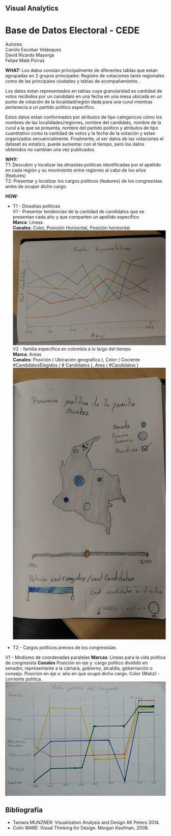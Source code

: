 ## Visual Analytics
# Base de Datos Electoral - CEDE
Autores:  
Camilo Escobar Velásquez  
David Ricardo Mayorga  
Felipe Matè Porras


**WHAT:**
Los datos constan principalmente de diferentes tablas que estan agrupadas en 2 grupos principales: Registro de votaciones tanto regionales como de las principales ciudades y tablas de acompañamiento .

Los datos estan representados en tablas cuya granularidad es cantidad de votos recibidos por un candidato en una fecha en una mesa ubicada en un punto de votación de la localidad/región dada para una curul mientras pertenecia a un partido politico especifico.

Estos datos estan conformados por atributos de tipo categoricos cómo los nombres de las localidades/regiones, nombre del candidato, nombre de la curul a la que se presenta, nombre del partido politico y atributos de tipo cuantitativo como la cantidad de votos y la fecha de la votación y estan organizados secuencialmente. Finalmente, al ser datos de las votaciones el dataset es estatico, puede aumentar con el tiempo, pero los datos obtenidos no cambian una vez publicados.

**WHY:**   
T1: Descubrir y localizar las dinastías politicas identificadas por el apellido en cada región y su movimiento entre regiones al cabo de los años (features)   
T2: Presentar y localizar los cargos politicos (features) de los congresistas antes de ocupar dicho cargo.  

**HOW:**  

 - T1 - Dinastias politicas    
V1 - Presentar tendencias de la cantidad de candidatos que se presentan cada año y que comparten un apellido especifico  
**Marca**: Lineas  
**Canales**: Color, Posición Horizontal, Posición horizontal  
![](https://raw.githubusercontent.com/caev03/VA-ProyectoSemestre/master/T1-V1.png)
V2 - familia especifica en colombia a lo largo del tiempo  
**Marca**: Areas  
**Canales**: Posición ( Ubicación geografica ), Color ( Cociente #CandidatosElegidos / # Candidatos ), Area ( #Candidatos )  
![](https://raw.githubusercontent.com/caev03/VA-ProyectoSemestre/master/T1-V2.png)

 - T2 - Cargos políticos previos de los congresistas
 
V1 - Modismo de coordenadas paralelas
**Marcas**: Lineas para la vida política de congresista
**Canales**
Posición en eje y: cargo politico dividido en senador, representante a la cámara, gobierno, alcaldía, gobernación o consejo.
Posición en eje x: año en que ocupó dicho cargo.
Color (Matiz) - corriente politica.
![](https://raw.githubusercontent.com/caev03/VA-ProyectoSemestre/master/T2-V1.jpg)


## Bibliografía
* Tamara MUNZNER: Visualization Analysis and Design AK Peters 2014.
* Colin WARE: Visual Thinking for Design. Morgan Kaufman, 2008.




